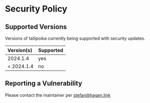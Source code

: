 # Security Policy

## Supported Versions

Versions of tallipoika currently being supported with security updates.

| Version(s) | Supported |
|:-----------|:----------|
| 2024.1.4   | yes       |
| < 2024.1.4 | no        |

## Reporting a Vulnerability

Please contact the maintainer per stefan@hagen.link
